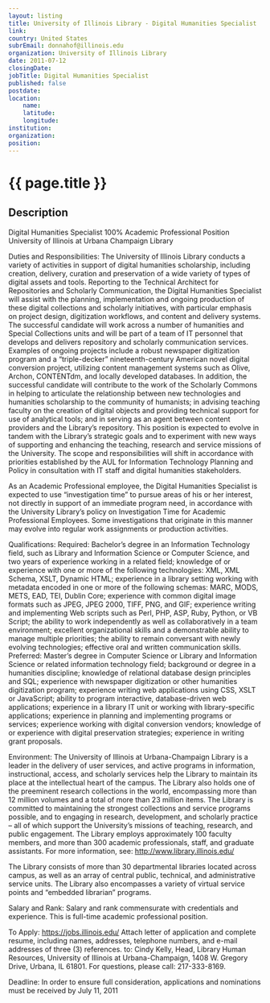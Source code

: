 ```yaml
---
layout: listing
title: University of Illinois Library - Digital Humanities Specialist
link:
country: United States
subrEmail: donnahof@illinois.edu
organization: University of Illinois Library 
date: 2011-07-12
closingDate: 
jobTitle: Digital Humanities Specialist
published: false
postdate:
location:
    name: 
    latitude: 
    longitude: 
institution: 
organization: 
position: 
--- 
```



# {{ page.title }}

## Description

<p>
Digital Humanities Specialist
100% Academic Professional Position
University of Illinois at Urbana Champaign Library
 
 
Duties and Responsibilities: The University of Illinois Library conducts a variety of activities in support of digital humanities scholarship, including creation, delivery, curation and preservation of a wide variety of types of digital assets and tools. Reporting to the Technical Architect for Repositories and Scholarly Communication, the Digital Humanities Specialist will assist with the planning, implementation and ongoing production of these digital collections and scholarly initiatives, with particular emphasis on project design, digitization workflows, and content and delivery systems. The successful candidate will work across a number of humanities and Special Collections units and will be part of a team of IT personnel that develops and delivers repository and scholarly communication services. Examples of ongoing projects include a robust newspaper digitization program and a “triple-decker” nineteenth-century American novel digital conversion project, utilizing content management systems such as Olive, Archon, CONTENTdm, and locally developed databases. In addition, the successful candidate will contribute to the work of the Scholarly Commons in helping to articulate the relationship between new technologies and humanities scholarship to the community of humanists; in advising teaching faculty on the creation of digital objects and providing technical support for use of analytical tools; and in serving as an agent between content providers and the Library’s repository. This position is expected to evolve in tandem with the Library’s strategic goals and to experiment with new ways of supporting and enhancing the teaching, research and service missions of the University. The scope and responsibilities will shift in accordance with priorities established by the AUL for Information Technology Planning and Policy in consultation with IT staff and digital humanities stakeholders. 
 
As an Academic Professional employee, the Digital Humanities Specialist is expected to use “investigation time” to pursue areas of his or her interest, not directly in support of an immediate program need, in accordance with the University Library’s policy on Investigation Time for Academic Professional Employees. Some investigations that originate in this manner may evolve into regular work assignments or production activities. 
 
 
Qualifications: Required: Bachelor’s degree in an Information Technology field, such as Library and Information Science or Computer Science, and two years of experience working in a related field; knowledge of or experience with one or more of the following technologies: XML, XML Schema, XSLT, Dynamic HTML; experience in a library setting working with metadata encoded in one or more of the following schemas: MARC, MODS, METS, EAD, TEI, Dublin Core; experience with common digital image formats such as JPEG, JPEG 2000, TIFF, PNG, and GIF; experience writing and implementing Web scripts such as Perl, PHP, ASP, Ruby, Python, or VB Script; the ability to work independently as well as collaboratively in a team environment; excellent organizational skills and a demonstrable ability to manage multiple priorities; the ability to remain conversant with newly evolving technologies; effective oral and written communication skills. Preferred: Master’s degree in Computer Science or Library and Information Science or related information technology field; background or degree in a humanities discipline; knowledge of relational database design principles and SQL; experience with newspaper digitization or other humanities digitization program; experience writing web applications using CSS, XSLT or JavaScript; ability to program interactive, database-driven web applications; experience in a library IT unit or working with library-specific applications; experience in planning and implementing programs or services; experience working with digital conversion vendors; knowledge of or experience with digital preservation strategies; experience in writing grant proposals.
 
Environment: The University of Illinois at Urbana-Champaign Library is a leader in the delivery of user services, and active programs in information, instructional, access, and scholarly services help the Library to maintain its place at the intellectual heart of the campus. The Library also holds one of the preeminent research collections in the world, encompassing more than 12 million volumes and a total of more than 23 million items. The Library is committed to maintaining the strongest collections and service programs possible, and to engaging in research, development, and scholarly practice – all of which support the University’s missions of teaching, research, and public engagement. The Library employs approximately 100 faculty members, and more than 300 academic professionals, staff, and graduate assistants. For more information, see: http://www.library.illinois.edu/
 
The Library consists of more than 30 departmental libraries located across campus, as well as an array of central public, technical, and administrative service units. The Library also encompasses a variety of virtual service points and “embedded librarian” programs.
 
Salary and Rank: Salary and rank commensurate with credentials and experience. This is full-time academic professional position.
 
To Apply: https://jobs.illinois.edu/ Attach letter of application and complete resume, including names, addresses, telephone numbers, and e-mail addresses of three (3) references. to: Cindy Kelly, Head, Library Human Resources, University of Illinois at Urbana-Champaign, 1408 W. Gregory Drive, Urbana, IL 61801. For questions, please call: 217-333-8169.
 
Deadline: In order to ensure full consideration, applications and nominations must be received by July 11, 2011
</p>
